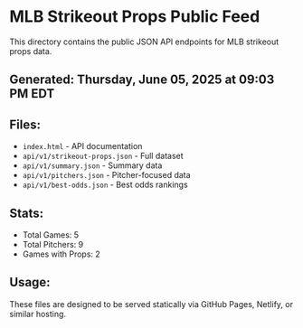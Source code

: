 # MLB Strikeout Props Public Feed

This directory contains the public JSON API endpoints for MLB strikeout props data.

## Generated: Thursday, June 05, 2025 at 09:03 PM EDT

## Files:
- `index.html` - API documentation
- `api/v1/strikeout-props.json` - Full dataset
- `api/v1/summary.json` - Summary data
- `api/v1/pitchers.json` - Pitcher-focused data  
- `api/v1/best-odds.json` - Best odds rankings

## Stats:
- Total Games: 5
- Total Pitchers: 9
- Games with Props: 2

## Usage:
These files are designed to be served statically via GitHub Pages, Netlify, or similar hosting.
